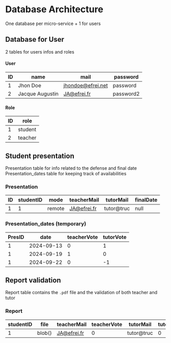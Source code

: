 # Database Architecture

One database per micro-service + 1 for users

## Database for User
2 tables for users infos and roles
#### User

| ID | name | mail | password |
|---|------|----|---|
| 1 | Jhon Doe | jhondoe@efrei.net| password |
| 2 | Jacque Augustin | JA@efrei.fr | password2|


#### Role

| ID | role |
| --| -- |
| 1 | student |
| 2 | teacher |


## Student presentation
Presentation table for info related to the defense and final date
Presentation_dates table for keeping track of availabilities

### Presentation
| ID | studentID | mode | teacherMail | tutorMail |  finalDate |
| -- | --- | --- | ---- | ------ | --- |
| 1 | 1 | remote | JA@efrei.fr | tutor@truc |  null |

### Presentation_dates (temporary)
| PresID | date  | teacherVote | tutorVote |
| ---- | ---  | --- | --- |
|  1  | 2024-09-13 | 0 |  1 |
|  1  | 2024-09-19 | 1 | 0 |
|  1  | 2024-09-22 | 0 | -1 |

## Report validation
Report table contains the `.pdf` file and the validation of both teacher and tutor

### Report
| studentID | file | teacherMail | teacherVote | tutorMail |  tutorVote | upload_date | 
| --- | --- | ---- | ------ | --- | --- | --- |
| 1 | blob() | JA@efrei.fr | 0 | tutor@truc | 0 |  2024 | 



